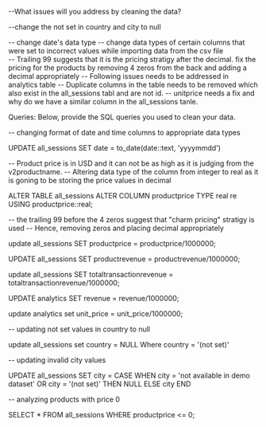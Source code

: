 --What issues will you address by cleaning the data?


--change the not set in country and city to null

-- change date's data type
-- change data types of certain columns that were set to incorrect values while importing data from the csv file   
-- Trailing 99 suggests that it is the pricing stratigy after the decimal. fix the pricing for the products by removing 4 zeros from the back and adding a decimal appropriately
-- Following issues needs to be addressed in analytics table
-- Duplicate columns in the table needs to be removed which also exist in the all_sessions tabl and are not id.
-- unitprice needs a fix and why do we have a similar column in the all_sessions tanle.

Queries:
Below, provide the SQL queries you used to clean your data.

-- changing format of date and time columns to appropriate data types

UPDATE 
	all_sessions
SET date = to_date(date::text, 'yyyymmdd')

-- Product price is in USD and it can not be as high as it is judging from the v2productname.
-- Altering data type of the column from integer to real as it is goning to be storing the price values in decimal

ALTER TABLE all_sessions 
ALTER COLUMN productprice 
TYPE real re
USING productprice::real;

-- the trailing 99 before the 4 zeros suggest that "charm pricing" stratigy is used
-- Hence, removing zeros and placing decimal appropriately

update all_sessions
SET productprice = productprice/1000000;

UPDATE all_sessions
	SET productrevenue = productrevenue/1000000;

update all_sessions
SET totaltransactionrevenue = totaltransactionrevenue/1000000;

UPDATE analytics
	SET revenue = revenue/1000000;
	
update analytics
	set unit_price = unit_price/1000000;
	
-- updating not set values in country to null

update 
	all_sessions
set
	 country = NULL
Where
	 country = '(not set)'

-- updating invalid city values

UPDATE all_sessions
SET city = 
 CASE
 WHEN city = 'not available in demo dataset'
     OR city = '(not set)' 
     THEN NULL
ELSE city
 END

-- analyzing products with price 0

SELECT * 
FROM all_sessions
WHERE productprice <= 0;

